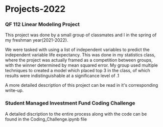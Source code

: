 # Projects-2022


### QF 112 Linear Modeling Project

This project was done by a small group of classmates and I in the spring of my freshman year(2021-2022).

We were tasked with using a list of independent variables to predict the independent variable life 
expectancy. This was done in my statistics class, where the project was actually framed as a competition
between groups, with the winner determined by mean squared error. My group used multiple techniques to 
created a model which placed top 3 in the class, of which results were indistinguishable at a
significance level of .1

A more detailed description of this project can be read in it's corresponding write-up.


### Student Managed Investment Fund Coding Challenge

A detailed discription to the entire process along with the code can be found in the Coding_Challenge.ipynb
file
